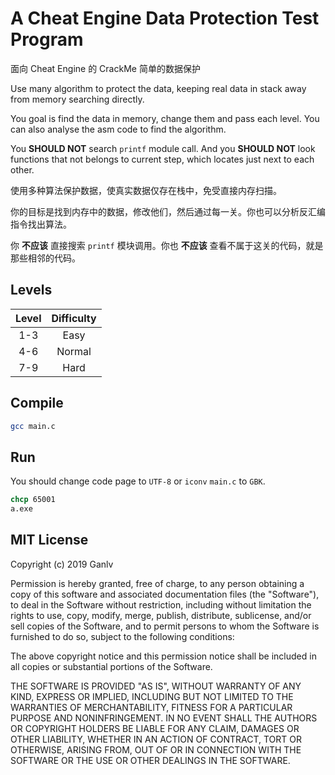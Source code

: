 # A Cheat Engine Data Protection Test Program

面向 Cheat Engine 的 CrackMe 简单的数据保护

Use many algorithm to protect the data, keeping real data in stack away from memory searching directly.

You goal is find the data in memory, change them and pass each level. You can also analyse the asm code to find the algorithm.

You **SHOULD NOT** search `printf` module call. And you **SHOULD NOT** look functions that not belongs to current step, which locates just next to each other.

使用多种算法保护数据，使真实数据仅存在栈中，免受直接内存扫描。

你的目标是找到内存中的数据，修改他们，然后通过每一关。你也可以分析反汇编指令找出算法。

你 **不应该** 直接搜索 `printf` 模块调用。你也 **不应该** 查看不属于这关的代码，就是那些相邻的代码。

## Levels

| Level | Difficulty |
| :---: | :--------: |
| 1-3   | Easy       |
| 4-6   | Normal     |
| 7-9   | Hard       |

## Compile

```bash
gcc main.c
```

## Run

You should change code page to `UTF-8` or `iconv` `main.c` to `GBK`.

```cmd
chcp 65001
a.exe
```

## MIT License

Copyright (c) 2019 Ganlv

Permission is hereby granted, free of charge, to any person obtaining a copy
of this software and associated documentation files (the "Software"), to deal
in the Software without restriction, including without limitation the rights
to use, copy, modify, merge, publish, distribute, sublicense, and/or sell
copies of the Software, and to permit persons to whom the Software is
furnished to do so, subject to the following conditions:

The above copyright notice and this permission notice shall be included in all
copies or substantial portions of the Software.

THE SOFTWARE IS PROVIDED "AS IS", WITHOUT WARRANTY OF ANY KIND, EXPRESS OR
IMPLIED, INCLUDING BUT NOT LIMITED TO THE WARRANTIES OF MERCHANTABILITY,
FITNESS FOR A PARTICULAR PURPOSE AND NONINFRINGEMENT. IN NO EVENT SHALL THE
AUTHORS OR COPYRIGHT HOLDERS BE LIABLE FOR ANY CLAIM, DAMAGES OR OTHER
LIABILITY, WHETHER IN AN ACTION OF CONTRACT, TORT OR OTHERWISE, ARISING FROM,
OUT OF OR IN CONNECTION WITH THE SOFTWARE OR THE USE OR OTHER DEALINGS IN THE
SOFTWARE.
